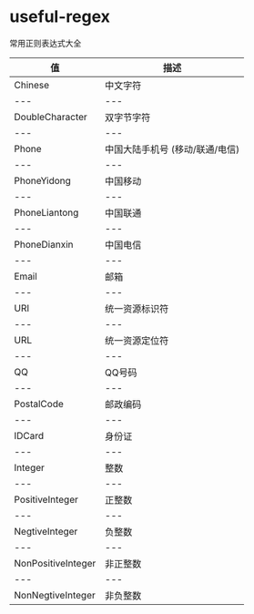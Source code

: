 # useful-regex

常用正则表达式大全

|值|描述|
|---|---
|Chinese|中文字符|
|---|---
|DoubleCharacter|双字节字符|
|---|---
|Phone|中国大陆手机号 (移动/联通/电信)|
|---|---
|PhoneYidong|中国移动|
|---|---
|PhoneLiantong|中国联通|
|---|---
|PhoneDianxin|中国电信|
|---|---
|Email|邮箱|
|---|---
|URI|统一资源标识符|
|---|---
|URL|统一资源定位符|
|---|---
|QQ|QQ号码|
|---|---
|PostalCode|邮政编码|
|---|---
|IDCard|身份证|
|---|---
|Integer|整数|
|---|---
|PositiveInteger|正整数|
|---|---
|NegtiveInteger|负整数|
|---|---
|NonPositiveInteger|非正整数|
|---|---
|NonNegtiveInteger|非负整数|